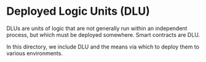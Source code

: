 # Deployed Logic Units (DLU)
DLUs are units of logic that are not generally run within an independent process, but which must be deployed somewhere. Smart contracts are DLU. 

In this directory, we include DLU and the means via which to deploy them to various environments.